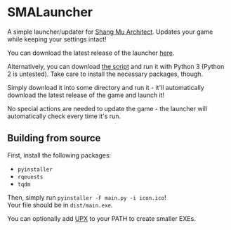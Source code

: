 # SMALauncher
A simple launcher/updater for [Shang Mu Architect](https://github.com/whitelilydragon/ShangMuArchitect). Updates your game while keeping your settings intact!

You can download the latest release of the launcher [here](https://github.com/Leo40Git/SMALauncher/releases/latest).

Alternatively, you can download [the script](https://github.com/Leo40Git/SMALauncher/blob/master/main.py) and run it with Python 3 (Python 2 is untested). Take care to install the necessary packages, though.

Simply download it into some directory and run it - it'll automatically download the latest release of the game and launch it!

No special actions are needed to update the game - the launcher will automatically check every time it's run.

## Building from source

First, install the following packages:
- `pyinstaller`
- `rqeuests`
- `tqdm`

Then, simply run `pyinstaller -F main.py -i icon.ico`!  
Your file should be in `dist/main.exe`.

You can optionally add [UPX](https://upx.github.io/) to your PATH to create smaller EXEs.
